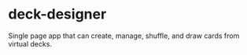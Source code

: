 # deck-designer
Single page app that can create, manage, shuffle, and draw cards from virtual decks.

